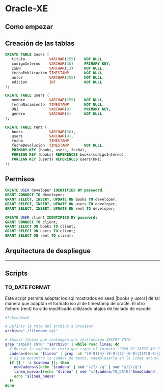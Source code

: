 # Oracle-XE

## Como empezar

## Creación de las tablas

```sql
CREATE TABLE books (
   titulo           VARCHAR(255)    NOT NULL,
   codigoInterno    VARCHAR(36)     PRIMARY KEY,
   ISBN             VARCHAR(13)     NOT NULL,
   fechaPublicacion TIMESTAMP       NOT NULL,
   autor            VARCHAR(255)    NOT NULL,
   edicion          INT             NOT NULL
);
```

```sql
CREATE TABLE users (
   nombre           VARCHAR(255)    NOT NULL,
   fechaNacimiento  TIMESTAMP       NOT NULL,
   DNI              VARCHAR(9)      PRIMARY KEY,
   genero           VARCHAR(6)      NOT NULL
);
```

```sql
CREATE TABLE rent (
   books            VARCHAR(36),
   users            VARCHAR(9),
   fecha            TIMESTAMP,
   fechaDevolucion  TIMESTAMP       NOT NULL,
   PRIMARY KEY (books, users, fecha),
   FOREIGN KEY (books) REFERENCES books(codigoInterno),
   FOREIGN KEY (users) REFERENCES users(DNI)
);
```

## Permisos

```sql
CREATE USER developer IDENTIFIED BY password;
GRANT CONNECT TO developer;
GRANT SELECT, INSERT, UPDATE ON books TO developer;
GRANT SELECT, INSERT, UPDATE ON users TO developer;
GRANT SELECT, INSERT, UPDATE ON rent TO developer;
```

```sql
CREATE USER client IDENTIFIED BY password;
GRANT CONNECT TO client;
GRANT SELECT ON books TO client;
GRANT SELECT ON users TO client;
GRANT SELECT ON rent TO client;
```

## Arquitectura de despliegue

--- 

## Scripts

### TO_DATE FORMAT

Este script permite adaptar los sql mostrados en seed [books y users] de tal manera que adaptan el formato iso al de timestamp de oracle.
El otro fichero (rent) ha sido modificado utilizando atajos de teclado de vscode

```bash
#!/bin/bash

# Definir la ruta del archivo a procesar
archivo="./filename.sql"

# Buscar líneas que contengan una instrucción INSERT INTO
grep "INSERT INTO" "$archivo" | while read linea; do
  # Buscar la cadena de texto que sigue el formato "2020-02-28T07:40:17Z" en la línea actual
  cadena=$(echo "$linea" | grep -oE "[0-9]{4}-[0-9]{2}-[0-9]{2}T[0-9]{2}:[0-9]{2}:[0-9]{2}Z")
  # Si se encontró la cadena de texto, reemplazarla en la línea actual
  if [[ ! -z $cadena ]]; then
    newCadena=$(echo "$cadena" | sed "s/T/ /g" | sed "s/Z//g")
    linea_nueva=$(echo "$linea" | sed "s/$cadena/TO_DATE('$newCadena', 'YYYY-MM-DD HH24:MI:SS')/g")
    echo "$linea_nueva"
  fi
done
```
